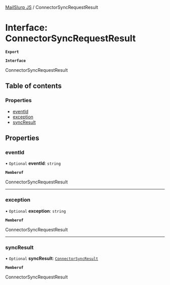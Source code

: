 [MailSlurp JS](../README.md) / ConnectorSyncRequestResult

# Interface: ConnectorSyncRequestResult

**`Export`**

**`Interface`**

ConnectorSyncRequestResult

## Table of contents

### Properties

- [eventId](ConnectorSyncRequestResult.md#eventid)
- [exception](ConnectorSyncRequestResult.md#exception)
- [syncResult](ConnectorSyncRequestResult.md#syncresult)

## Properties

### eventId

• `Optional` **eventId**: `string`

**`Memberof`**

ConnectorSyncRequestResult

___

### exception

• `Optional` **exception**: `string`

**`Memberof`**

ConnectorSyncRequestResult

___

### syncResult

• `Optional` **syncResult**: [`ConnectorSyncResult`](ConnectorSyncResult.md)

**`Memberof`**

ConnectorSyncRequestResult
